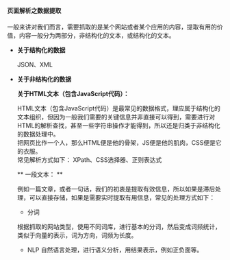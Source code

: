 #### 页面解析之数据提取

一般来讲对我们而言，需要抓取的是某个网站或者某个应用的内容，提取有用的价值，内容一般分为两部分，非结构化的文本，或结构化的文本。

* **关于结构化的数据**

  JSON、XML

* **关于非结构化的数据**

  **关于HTML文本（包含JavaScript代码）：**

  HTML文本（包含JavaScript代码）是最常见的数据格式，理应属于结构化的文本组织，但因为一般我们需要的关键信息并非直接可以得到，需要进行对HTML的解析查找，甚至一些字符串操作才能得到，所以还是归类于非结构化的数据处理中。  
  把网页比作一个人，那么HTML便是他的骨架，JS便是他的肌肉，CSS便是它的衣服。  
  常见解析方式如下： XPath、CSS选择器、正则表达式

  ** 一段文本： **

  例如一篇文章，或者一句话，我们的初衷是提取有效信息，所以如果是滞后处理，可以直接存储，如果是需要实时提取有用信息，常见的处理方式如下：  
  - 分词 
    
   根据抓取的网站类型，使用不同词库，进行基本的分词，然后变成词频统计，类似于向量的表示，词为方向，词频为长度。
  - NLP 自然语言处理，进行语义分析，用结果表示，例如正负面等。



